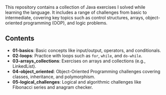 This repository contains a collection of Java exercises I solved while learning the language. It includes a range of challenges from basic to intermediate, covering key topics such as control structures, arrays, object-oriented programming (OOP), and logic problems.

## Contents

- **01-basics**: Basic concepts like input/output, operators, and conditionals.
- **02-loops**: Practice with loops such as `for`, `while`, and `do-while`.
- **03-arrays_collections**: Exercises on arrays and collections (e.g., LinkedList).
- **04-object_oriented**: Object-Oriented Programming challenges covering classes, inheritance, and polymorphism.
- **05-logical_challenges**: Logical and algorithmic challenges like Fibonacci series and anagram checker.